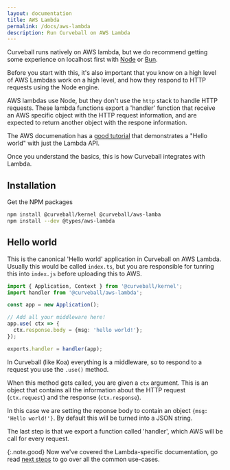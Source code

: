 ```yaml
---
layout: documentation
title: AWS Lambda
permalink: /docs/aws-lambda
description: Run Curveball on AWS Lambda
---
```


Curveball runs natively on AWS lambda, but we do recommend getting some
experience on localhost first with [Node][node] or [Bun][bun].

Before you start with this, it's also important that you know on a high
level of AWS Lambdas work on a high level, and how they respond to HTTP
requests using the Node engine.

AWS lambdas use Node, but they don't use the `http` stack to handle HTTP
requests. These lambda functions export a 'handler' function that receive
an AWS specific object with the HTTP request information, and are expected
to return another object with the respone information.

The AWS documenation has a [good tutorial][1] that demonstrates a "Hello
world" with just the Lambda API.

Once you understand the basics, this is how Curveball integrates with
Lambda.

## Installation

Get the NPM packages

```sh
npm install @curveball/kernel @curveball/aws-lamba
npm install --dev @types/aws-lambda
```

## Hello world

This is the canonical 'Hello world' application in Curveball on AWS Lambda.
Usually this would be called `index.ts`, but you are responsible for tunring
this into `index.js` before uploading this to AWS.

```typescript
import { Application, Context } from '@curveball/kernel';
import handler from '@curveball/aws-lambda';

const app = new Application();

// Add all your middleware here!
app.use( ctx => {
  ctx.response.body = {msg: 'hello world!'};
});

exports.handler = handler(app);
```

In Curveball (like Koa) everything is a middleware, so to respond to a request
you use the `.use()` method.

When this method gets called, you are given a `ctx` argument. This is an object
that contains all the information about the HTTP request (`ctx.request`) and
the response (`ctx.response`).

In this case we are setting the reponse body to contain an object
`{msg: 'Hello world!'}`. By default this will be turned into a JSON string.

The last step is that we export a function called 'handler', which AWS will be
call for every request.

{:.note.good}
Now we've covered the Lambda-specific documentation, go read [next steps][2] to
go over all the common use-cases.

[1]: https://docs.aws.amazon.com/apigateway/latest/developerguide/api-gateway-create-api-as-simple-proxy-for-lambda.html
[2]: /docs/next-steps

[node]: /docs/bun
[bun]: /docs/node
